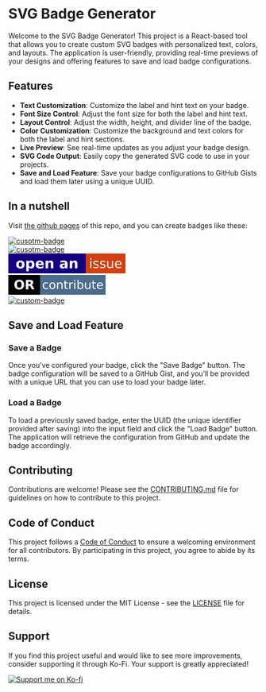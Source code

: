 # SVG Badge Generator

Welcome to the SVG Badge Generator! This project is a React-based tool that allows you to create custom SVG badges with personalized text, colors, and layouts. The application is user-friendly, providing real-time previews of your designs and offering features to save and load badge configurations.

## Features

- **Text Customization**: Customize the label and hint text on your badge.
- **Font Size Control**: Adjust the font size for both the label and hint text.
- **Layout Control**: Adjust the width, height, and divider line of the badge.
- **Color Customization**: Customize the background and text colors for both the label and hint sections.
- **Live Preview**: See real-time updates as you adjust your badge design.
- **SVG Code Output**: Easily copy the generated SVG code to use in your projects.
- **Save and Load Feature**: Save your badge configurations to GitHub Gists and load them later using a unique UUID.

## In a nutshell 

Visit [the github pages](https://realvorl.github.io/BadgeSVGen/) of this repo, and you can create badges like these:  

[![cusotm-badge](https://bit.ly/v-here-badge)](https://realvorl.github.io/BadgeSVGen/)  
[![cusotm-badge](https://bit.ly/v-app-badge)](https://viorel-petcu.com)  
[![custom-badge](https://raw.githubusercontent.com/realvorl/realvorl/main/badges/open-an-issue.svg)](https://realvorl.github.io/BadgeSVGen/)  
[![custom-badge](https://raw.githubusercontent.com/realvorl/realvorl/main/badges/or-contribute.svg)](https://realvorl.github.io/BadgeSVGen/)  
[![custom-badge](https://bit.ly/veo-boo-badge)](https://realvorl.github.io/BadgeSVGen/)  
## Save and Load Feature

### Save a Badge

Once you’ve configured your badge, click the "Save Badge" button. The badge configuration will be saved to a GitHub Gist, and you’ll be provided with a unique URL that you can use to load your badge later.

### Load a Badge

To load a previously saved badge, enter the UUID (the unique identifier provided after saving) into the input field and click the "Load Badge" button. The application will retrieve the configuration from GitHub and update the badge accordingly.

## Contributing

Contributions are welcome! Please see the [CONTRIBUTING.md](CONTRIBUTING.md) file for guidelines on how to contribute to this project.

## Code of Conduct

This project follows a [Code of Conduct](CODE_OF_CONDUCT.md) to ensure a welcoming environment for all contributors. By participating in this project, you agree to abide by its terms.

## License

This project is licensed under the MIT License - see the [LICENSE](LICENSE) file for details.

## Support

If you find this project useful and would like to see more improvements, consider supporting it through Ko-Fi. Your support is greatly appreciated!

[![Support me on Ko-fi](https://ko-fi.com/img/githubbutton_sm.svg)](https://ko-fi.com/realvorl)

